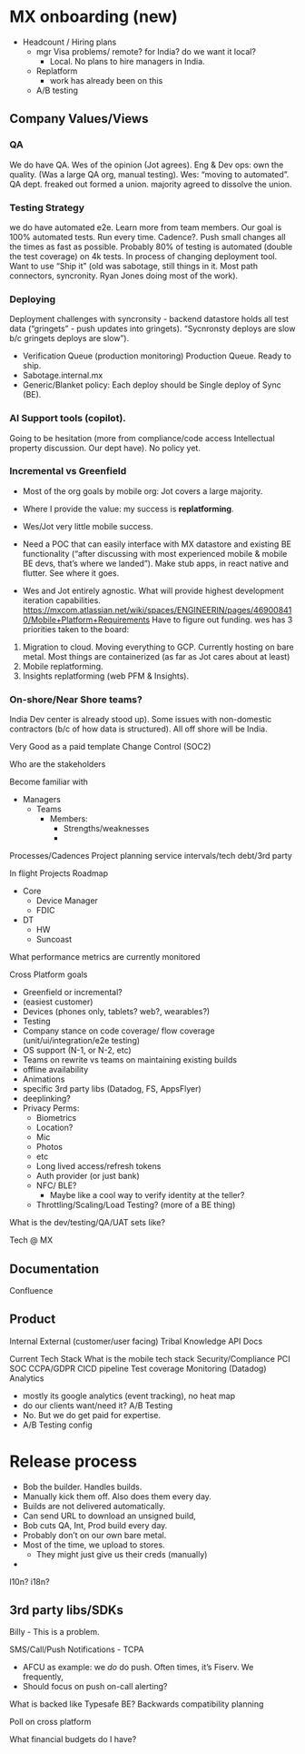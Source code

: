 # MX onboarding (new)

- Headcount / Hiring plans
  - mgr Visa problems/ remote? for India? do we want it local?
    - Local. No plans to hire managers in India.
  - Replatform
    - work has already been on this
  - A/B testing

## Company Values/Views
### QA
We do have QA. Wes of the opinion (Jot agrees). Eng & Dev ops: own the quality. (Was a large QA org, 
manual testing). Wes: “moving to automated”. QA dept. freaked out formed a union. majority agreed to 
dissolve the union.

### Testing Strategy
we do have automated e2e. Learn more from team members. Our goal is 100% automated tests. Run every time. 
Cadence?. Push small changes all the times as fast as possible. Probably 80% of testing is automated 
(double the test coverage) on 4k tests. In process of changing deployment tool. Want to use “Ship it” 
(old was sabotage, still things in it. Most path connectors, syncronity. Ryan Jones doing most of the work).

### Deploying
Deployment challenges with syncronsity - backend datastore holds all test data (“gringets” - push updates
into gringets). “Sycnronsty deploys are slow b/c gringets deploys are slow”).

- Verification Queue (production monitoring) Production Queue. Ready to ship.
- Sabotage.internal.mx
- Generic/Blanket policy: Each deploy should be Single deploy of Sync (BE).

### AI Support tools (copilot). 
Going to be hesitation (more from compliance/code access Intellectual property discussion. Our dept have). 
No policy yet. 

### Incremental vs Greenfield
- Most of the org goals by mobile org: Jot covers a large majority. 
- Where I provide the value: my success is **replatforming**. 
- Wes/Jot very little mobile success. 
- Need a POC that can easily interface with MX datastore and existing BE functionality
(“after discussing with most experienced mobile & mobile BE devs, that’s where we landed”). 
Make stub apps, in react native and flutter. See where it goes. 

- Wes and Jot entirely agnostic. What will provide highest development iteration capabilities. 
https://mxcom.atlassian.net/wiki/spaces/ENGINEERIN/pages/469008410/Mobile+Platform+Requirements 
Have to figure out funding. 
wes has 3 priorities taken to the board: 
1. Migration to cloud. 
Moving everything to GCP. Currently hosting on bare metal. Most things are containerized (as far as Jot cares about at least)
2. Mobile replatforming. 
3. Insights replatforming (web PFM & Insights). 

### On-shore/Near Shore teams? 
India Dev center is already stood up). Some issues with non-domestic contractors (b/c of how data is structured). 
All off shore will be India. 

Very Good as a paid template
Change Control (SOC2)



Who are the stakeholders


Become familiar with
- Managers
  - Teams
    - Members:
        - Strengths/weaknesses
        - 

Processes/Cadences
Project planning
service intervals/tech debt/3rd party

In flight Projects
Roadmap
- Core 
  - Device Manager 
  - FDIC 
- DT
  - HW
  - Suncoast

What performance metrics are currently monitored

Cross Platform goals
- Greenfield or incremental?
- (easiest customer)
- Devices (phones only, tablets? web?, wearables?)
- Testing
- Company stance on code coverage/ flow coverage (unit/ui/integration/e2e testing)
- OS support (N-1, or N-2, etc)
- Teams on rewrite vs teams on maintaining existing builds 	
- offline availability
- Animations
- specific 3rd party libs (Datadog, FS, AppsFlyer)
- deeplinking?
- Privacy Perms:
  - Biometrics
  - Location?
  - Mic
  - Photos
  - etc
  - Long lived access/refresh tokens
  - Auth provider (or just bank)
  - NFC/ BLE?
    - Maybe like a cool way to verify identity at the teller?
  - Throttling/Scaling/Load Testing? (more of a BE thing)

What is the dev/testing/QA/UAT sets like?

Tech @ MX




## Documentation
 Confluence

## Product
    
Internal
External (customer/user facing)
Tribal Knowledge
API Docs


Current Tech Stack
What is the mobile tech stack
Security/Compliance
PCI
SOC
CCPA/GDPR
CICD pipeline
Test coverage
Monitoring (Datadog)
Analytics
- mostly its google analytics (event tracking), no heat map
- do our clients want/need it?
A/B Testing
- No. But we do get paid for expertise.
- A/B Testing config
# Release process
- Bob the builder. Handles builds. 
- Manually kick them off. Also does them every day. 
- Builds are not delivered automatically. 
- Can send URL to download an unsigned build,  
- Bob cuts QA, Int, Prod build every day. 
- Probably don’t on our own bare metal.
- Most of the time, we upload to stores. 
  - They might just give us their creds (manually)
-
l10n?
i18n?
## 3rd party libs/SDKs
Billy - This is a problem. 

SMS/Call/Push Notifications - TCPA
- AFCU as example: we _do_ do push. Often times, it’s Fiserv. We frequently,
- Should focus on push
on-call
alerting?





What is backed like
Typesafe BE?
Backwards compatibility planning

Poll on cross platform

What financial budgets do I have?